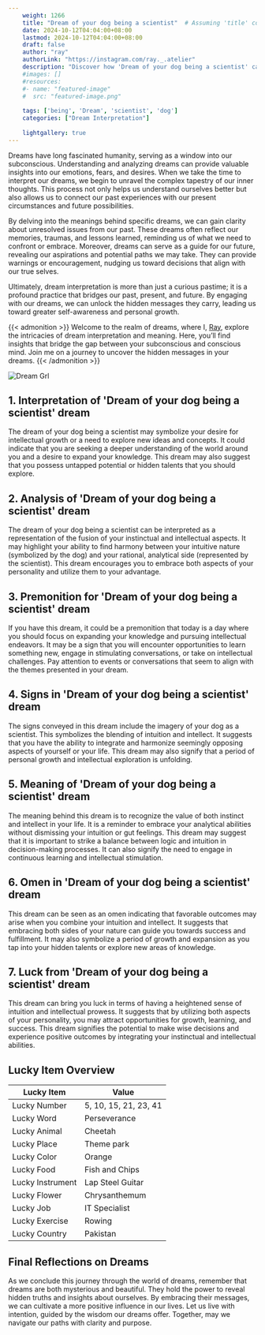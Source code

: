 ```yaml
---
    weight: 1266
    title: "Dream of your dog being a scientist"  # Assuming 'title' column exists
    date: 2024-10-12T04:04:00+08:00
    lastmod: 2024-10-12T04:04:00+08:00
    draft: false
    author: "ray"
    authorLink: "https://instagram.com/ray._.atelier"
    description: "Discover how 'Dream of your dog being a scientist' can interpret your future and uncover its significant meanings in your life."
    #images: []
    #resources:
    #- name: "featured-image"
    #  src: "featured-image.png"
    
    tags: ['being', 'Dream', 'scientist', 'dog']
    categories: ["Dream Interpretation"]
    
    lightgallery: true
---
```

    
Dreams have long fascinated humanity, serving as a window into our subconscious. Understanding and analyzing dreams can provide valuable insights into our emotions, fears, and desires. When we take the time to interpret our dreams, we begin to unravel the complex tapestry of our inner thoughts. This process not only helps us understand ourselves better but also allows us to connect our past experiences with our present circumstances and future possibilities.

By delving into the meanings behind specific dreams, we can gain clarity about unresolved issues from our past. These dreams often reflect our memories, traumas, and lessons learned, reminding us of what we need to confront or embrace. Moreover, dreams can serve as a guide for our future, revealing our aspirations and potential paths we may take. They can provide warnings or encouragement, nudging us toward decisions that align with our true selves.

Ultimately, dream interpretation is more than just a curious pastime; it is a profound practice that bridges our past, present, and future. By engaging with our dreams, we can unlock the hidden messages they carry, leading us toward greater self-awareness and personal growth.

{{< admonition >}}
Welcome to the realm of dreams, where I, [Ray](https://instagram.com/ray._.atelier), explore the intricacies of dream interpretation and meaning. Here, you’ll find insights that bridge the gap between your subconscious and conscious mind. Join me on a journey to uncover the hidden messages in your dreams.
{{< /admonition >}}

![Dream Grl](https://cdn.pixabay.com/photo/2017/11/02/03/35/gothic-2910057_1280.jpg "Dream Grl")

## 1. Interpretation of 'Dream of your dog being a scientist' dream
 The dream of your dog being a scientist may symbolize your desire for intellectual growth or a need to explore new ideas and concepts. It could indicate that you are seeking a deeper understanding of the world around you and a desire to expand your knowledge. This dream may also suggest that you possess untapped potential or hidden talents that you should explore.

## 2. Analysis of 'Dream of your dog being a scientist' dream
 The dream of your dog being a scientist can be interpreted as a representation of the fusion of your instinctual and intellectual aspects. It may highlight your ability to find harmony between your intuitive nature (symbolized by the dog) and your rational, analytical side (represented by the scientist). This dream encourages you to embrace both aspects of your personality and utilize them to your advantage.

## 3. Premonition for 'Dream of your dog being a scientist' dream
 If you have this dream, it could be a premonition that today is a day where you should focus on expanding your knowledge and pursuing intellectual endeavors. It may be a sign that you will encounter opportunities to learn something new, engage in stimulating conversations, or take on intellectual challenges. Pay attention to events or conversations that seem to align with the themes presented in your dream.

## 4. Signs in 'Dream of your dog being a scientist' dream
 The signs conveyed in this dream include the imagery of your dog as a scientist. This symbolizes the blending of intuition and intellect. It suggests that you have the ability to integrate and harmonize seemingly opposing aspects of yourself or your life. This dream may also signify that a period of personal growth and intellectual exploration is unfolding.

## 5. Meaning of 'Dream of your dog being a scientist' dream
 The meaning behind this dream is to recognize the value of both instinct and intellect in your life. It is a reminder to embrace your analytical abilities without dismissing your intuition or gut feelings. This dream may suggest that it is important to strike a balance between logic and intuition in decision-making processes. It can also signify the need to engage in continuous learning and intellectual stimulation.

## 6. Omen in 'Dream of your dog being a scientist' dream
 This dream can be seen as an omen indicating that favorable outcomes may arise when you combine your intuition and intellect. It suggests that embracing both sides of your nature can guide you towards success and fulfillment. It may also symbolize a period of growth and expansion as you tap into your hidden talents or explore new areas of knowledge.

## 7. Luck from 'Dream of your dog being a scientist' dream
 This dream can bring you luck in terms of having a heightened sense of intuition and intellectual prowess. It suggests that by utilizing both aspects of your personality, you may attract opportunities for growth, learning, and success. This dream signifies the potential to make wise decisions and experience positive outcomes by integrating your instinctual and intellectual abilities.

## Lucky Item Overview
| Lucky Item          | Value              |
|---------------|--------------------|
| Lucky Number        | 5, 10, 15, 21, 23, 41  |
| Lucky Word          | Perseverance |
| Lucky Animal        | Cheetah |
| Lucky Place         | Theme park     |
| Lucky Color         | Orange     |
| Lucky Food          | Fish and Chips      |
| Lucky Instrument    | Lap Steel Guitar |
| Lucky Flower        | Chrysanthemum    |
| Lucky Job           | IT Specialist       |
| Lucky Exercise      | Rowing  |
| Lucky Country       | Pakistan    |


##  Final Reflections on Dreams

As we conclude this journey through the world of dreams, remember that dreams are both mysterious and beautiful. They hold the power to reveal hidden truths and insights about ourselves. By embracing their messages, we can cultivate a more positive influence in our lives. Let us live with intention, guided by the wisdom our dreams offer. Together, may we navigate our paths with clarity and purpose.
